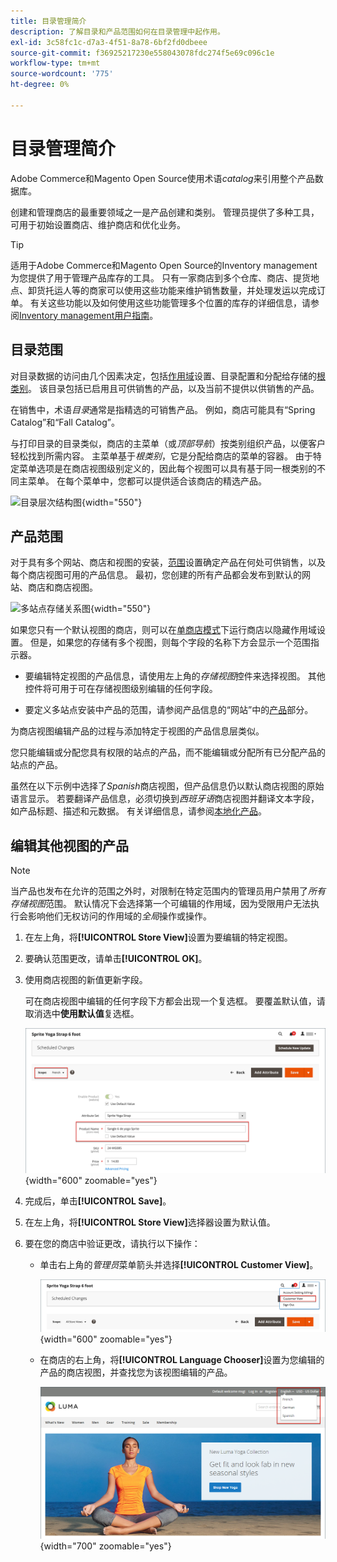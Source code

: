 ```yaml
---
title: 目录管理简介
description: 了解目录和产品范围如何在目录管理中起作用。
exl-id: 3c58fc1c-d7a3-4f51-8a78-6bf2fd0dbeee
source-git-commit: f36925217230e558043078fdc274f5e69c096c1e
workflow-type: tm+mt
source-wordcount: '775'
ht-degree: 0%

---
```


# 目录管理简介

Adobe Commerce和Magento Open Source使用术语&#x200B;_catalog_&#x200B;来引用整个产品数据库。

创建和管理商店的最重要领域之一是产品创建和类别。 管理员提供了多种工具，可用于初始设置商店、维护商店和优化业务。

>[!TIP]
>
>适用于Adobe Commerce和Magento Open Source的Inventory management为您提供了用于管理产品库存的工具。 只有一家商店到多个仓库、商店、提货地点、卸货托运人等的商家可以使用这些功能来维护销售数量，并处理发运以完成订单。 有关这些功能以及如何使用这些功能管理多个位置的库存的详细信息，请参阅[Inventory management用户指南](../inventory-management/introduction.md)。

## 目录范围

对目录数据的访问由几个因素决定，包括[作用域](../getting-started/websites-stores-views.md#scope-settings)设置、目录配置和分配给存储的[根类别](category-root.md)。 该目录包括已启用且可供销售的产品，以及当前不提供以供销售的产品。

在销售中，术语&#x200B;_目录_&#x200B;通常是指精选的可销售产品。 例如，商店可能具有“Spring Catalog”和“Fall Catalog”。

与打印目录的目录类似，商店的主菜单（或&#x200B;_顶部导航_）按类别组织产品，以便客户轻松找到所需内容。 主菜单基于&#x200B;_根类别_，它是分配给商店的菜单的容器。 由于特定菜单选项是在商店视图级别定义的，因此每个视图可以具有基于同一根类别的不同主菜单。 在每个菜单中，您都可以提供适合该商店的精选产品。

![目录层次结构图](./assets/catalog-hierarchy-scope.svg){width="550"}

## 产品范围

对于具有多个网站、商店和视图的安装，[范围](../getting-started/websites-stores-views.md#scope-settings)设置确定产品在何处可供销售，以及每个商店视图可用的产品信息。 最初，您创建的所有产品都会发布到默认的网站、商店和商店视图。

![多站点存储关系图](./assets/scope-multisite.svg){width="550"}

如果您只有一个默认视图的商店，则可以在[单商店模式](../getting-started/websites-stores-views.md#single-store-mode)下运行商店以隐藏作用域设置。 但是，如果您的存储有多个视图，则每个字段的名称下方会显示一个范围指示器。

- 要编辑特定视图的产品信息，请使用左上角的&#x200B;_存储视图_&#x200B;控件来选择视图。 其他控件将可用于可在存储视图级别编辑的任何字段。

- 要定义多站点安装中产品的范围，请参阅产品信息的“网站”中的[产品](settings-basic-websites.md)部分。

为商店视图编辑产品的过程与添加特定于视图的产品信息层类似。

您只能编辑或分配您具有权限的站点的产品，而不能编辑或分配所有已分配产品的站点的产品。

虽然在以下示例中选择了&#x200B;_Spanish_&#x200B;商店视图，但产品信息仍以默认商店视图的原始语言显示。 若要翻译产品信息，必须切换到&#x200B;_西班牙语_&#x200B;商店视图并翻译文本字段，如产品标题、描述和元数据。 有关详细信息，请参阅[本地化产品](../stores-purchase/store-localize.md#localize-products)。

## 编辑其他视图的产品

>[!NOTE]
>
>当产品也发布在允许的范围之外时，对限制在特定范围内的管理员用户禁用了&#x200B;_所有存储视图_&#x200B;范围。 默认情况下会选择第一个可编辑的作用域，因为受限用户无法执行会影响他们无权访问的作用域的&#x200B;_全局_&#x200B;操作或操作。

1. 在左上角，将&#x200B;**[!UICONTROL Store View]**&#x200B;设置为要编辑的特定视图。

1. 要确认范围更改，请单击&#x200B;**[!UICONTROL OK]**。

1. 使用商店视图的新值更新字段。

   可在商店视图中编辑的任何字段下方都会出现一个复选框。 要覆盖默认值，请取消选中&#x200B;**使用默认值**&#x200B;复选框。

   ![正在翻译西班牙商店视图的产品名称](./assets/product-translate-field-french.png){width="600" zoomable="yes"}

1. 完成后，单击&#x200B;**[!UICONTROL Save]**。

1. 在左上角，将&#x200B;**[!UICONTROL Store View]**&#x200B;选择器设置为默认值。

1. 要在您的商店中验证更改，请执行以下操作：

   - 单击右上角的&#x200B;_管理员_&#x200B;菜单箭头并选择&#x200B;**[!UICONTROL Customer View]**。

     ![客户视图](./assets/product-admin-menu-customer-view.png){width="600" zoomable="yes"}

   - 在商店的右上角，将&#x200B;**[!UICONTROL Language Chooser]**&#x200B;设置为您编辑的产品的商店视图，并查找您为该视图编辑的产品。

     ![语言选择器](./assets/storefront-language-chooser.png){width="700" zoomable="yes"}
